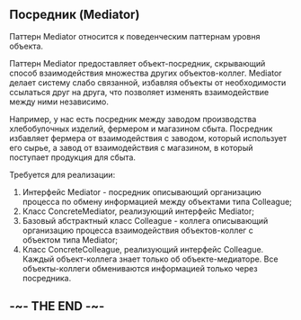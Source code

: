 
## Посредник (Mediator)

Паттерн Mediator относится к поведенческим паттернам уровня объекта.

Паттерн Mediator предоставляет объект-посредник, скрывающий способ взаимодействия множества других объектов-коллег. Mediator делает систему слабо связанной, избавляя объекты от необходимости ссылаться друг на друга, что позволяет изменять взаимодействие между ними независимо.

Например, у нас есть посредник между заводом производства хлебобулочных изделий, фермером и магазином сбыта. Посредник избавляет фермера от взаимодействия с заводом, который использует его сырье, а завод от взаимодействия с магазином, в который поступает продукция для сбыта.

Требуется для реализации:

1. Интерфейс Mediator - посредник описывающий организацию процесса по обмену информацией между объектами типа Colleague;
2. Класс ConcreteMediator, реализующий интерфейс Mediator;
3. Базовый абстрактный класс Colleague - коллега описывающий организацию процесса взаимодействия объектов-коллег с объектом типа Mediator;
4. Класс ConcreteColleague, реализующий интерфейс Colleague. Каждый объект-коллега знает только об объекте-медиаторе. Все объекты-коллеги обмениваются информацией только через посредника.

## -~- THE END -~-